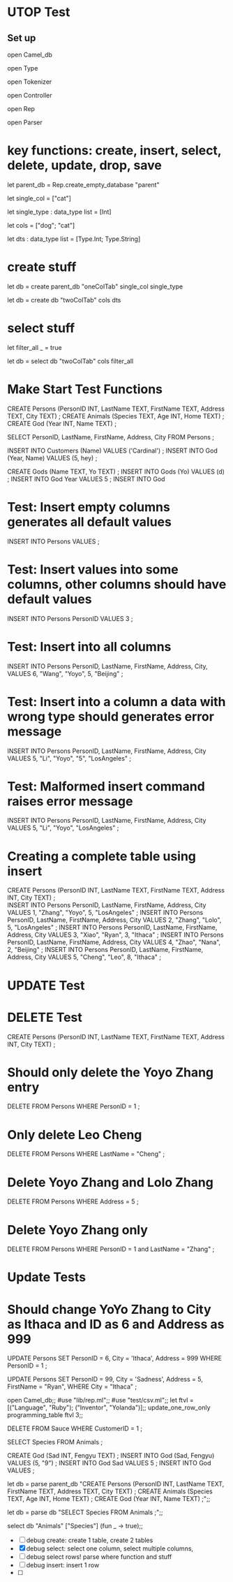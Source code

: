 # UTOP Test

## Set up

open Camel_db 

open Type 

open Tokenizer 

open Controller 

open Rep

open Parser


# key functions: create, insert, select, delete, update, drop, save

let parent_db = Rep.create_empty_database "parent"

let single_col = ["cat"] 

let single_type : data_type list = [Int]



let cols = ["dog"; "cat"] 

let dts : data_type list = [Type.Int; Type.String]

# create stuff

let db = create parent_db "oneColTab" single_col single_type 

let db = create db "twoColTab" cols dts

# select stuff

let filter_all _ = true

let db = select db "twoColTab" cols filter_all

# Make Start Test Functions

CREATE Persons (PersonID INT, LastName TEXT, FirstName TEXT, Address TEXT, City TEXT) ; CREATE Animals (Species TEXT, Age INT, Home TEXT) ; 
CREATE God (Year INT, Name TEXT) ;

SELECT PersonID, LastName, FirstName, Address, City FROM Persons ;

 INSERT INTO Customers (Name) VALUES ('Cardinal') ; 
 INSERT INTO God (Year, Name) VALUES (5, hey) ;

CREATE Gods (Name TEXT, Yo TEXT) ; 
INSERT INTO Gods (Yo) VALUES (d) ;
INSERT INTO God Year VALUES 5 ;
INSERT INTO God


# Test: Insert empty columns generates all default values
INSERT INTO Persons VALUES ;

# Test: Insert values into some columns, other columns should have default values
INSERT INTO Persons PersonID VALUES 3 ;

# Test: Insert into all columns
INSERT INTO Persons PersonID, LastName, FirstName, Address, City, VALUES 6, "Wang", "Yoyo", 5, "Beijing" ;

# Test: Insert into a column a data with wrong type should generates error message
INSERT INTO Persons PersonID, LastName, FirstName, Address, City VALUES 5, "Li", "Yoyo", "5", "LosAngeles" ;

# Test: Malformed insert command raises error message
INSERT INTO Persons PersonID, LastName, FirstName, Address, City VALUES 5, "Li", "Yoyo", "LosAngeles" ;

# Creating a complete table using insert
CREATE Persons (PersonID INT, LastName TEXT, FirstName TEXT, Address INT, City TEXT) ;  
INSERT INTO Persons PersonID, LastName, FirstName, Address, City VALUES 1, "Zhang", "Yoyo", 5, "LosAngeles" ;
INSERT INTO Persons PersonID, LastName, FirstName, Address, City VALUES 2, "Zhang", "Lolo", 5, "LosAngeles" ;
INSERT INTO Persons PersonID, LastName, FirstName, Address, City VALUES 3, "Xiao", "Ryan", 3, "Ithaca" ;
INSERT INTO Persons PersonID, LastName, FirstName, Address, City VALUES 4, "Zhao", "Nana", 2, "Beijing" ;
INSERT INTO Persons PersonID, LastName, FirstName, Address, City VALUES 5, "Cheng", "Leo", 8, "Ithaca" ;


# UPDATE Test

# DELETE Test
CREATE Persons (PersonID INT, LastName TEXT, FirstName TEXT, Address INT, City TEXT) ;  

# Should only delete the Yoyo Zhang entry
DELETE FROM Persons WHERE PersonID = 1 ;  

# Only delete Leo Cheng
DELETE FROM Persons WHERE LastName = "Cheng" ;  

# Delete Yoyo Zhang and Lolo Zhang
DELETE FROM Persons WHERE Address = 5 ;  

# Delete Yoyo Zhang only
DELETE FROM Persons WHERE PersonID = 1 and LastName = "Zhang" ;  

# Update Tests

# Should change YoYo Zhang to City as Ithaca and ID as 6 and Address as 999
UPDATE Persons SET PersonID = 6, City = 'Ithaca', Address = 999 WHERE PersonID = 1 ;

UPDATE Persons SET PersonID = 99, City = 'Sadness', Address = 5, FirstName = "Ryan", WHERE City = "Ithaca" ;

open Camel_db;;
#use "lib/rep.ml";;
#use "test/csv.ml";;
let ftvl = [("Language", "Ruby"); ("Inventor", "Yolanda")];;
update_one_row_only programming_table ftvl 3;;

 DELETE FROM Sauce WHERE CustomerID = 1 ;

SELECT Species FROM Animals ;

CREATE God (Sad INT, Fengyu TEXT) ;
INSERT INTO God (Sad, Fengyu) VALUES (5, "9") ;
INSERT INTO God Sad VALUES 5 ;
INSERT INTO God VALUES ;



let db = parse parent_db "CREATE Persons (PersonID INT, LastName TEXT, FirstName TEXT, Address TEXT, City TEXT) ; CREATE Animals (Species TEXT, Age INT, Home TEXT) ; CREATE God (Year INT, Name TEXT) ;";;

let db = parse db "SELECT Species FROM Animals ;";;

select db "Animals" ["Species"] (fun _ -> true);;





- [ ] debug create: create 1 table, create 2 tables
- [x] debug select: select one column, select multiple columns, 
- [ ] debug select rows! parse where function and stuff
- [ ] debug insert: insert 1 row
- [ ] 

